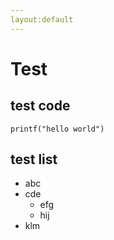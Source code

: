 ```yaml
---
layout:default
---
```

# Test

## test code
    printf("hello world")

## test list
+ abc
+ cde
    * efg
    * hij
+ klm

